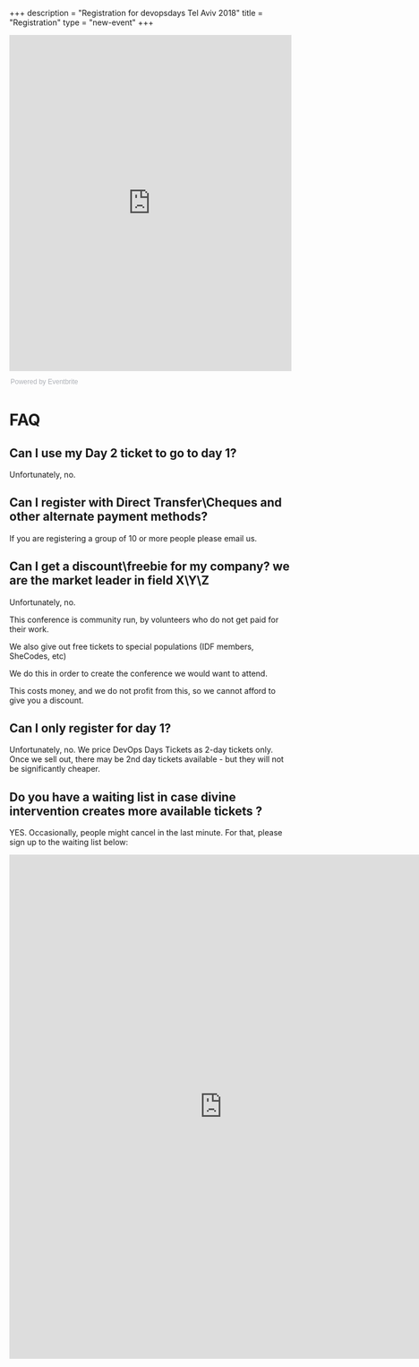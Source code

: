 +++
description = "Registration for devopsdays Tel Aviv 2018"
title = "Registration"
type = "new-event"
+++
<div style="width:100%; text-align:left;"><iframe src="https://eventbrite.com/tickets-external?eid=46567272967&ref=etckt" frameborder="0" height="600" width="100%" vspace="0" hspace="0" marginheight="5" marginwidth="5" scrolling="auto" allowtransparency="true"></iframe><div style="font-family:Helvetica, Arial; font-size:12px; padding:10px 0 5px; margin:2px; width:100%; text-align:left;" ><a class="powered-by-eb" style="color: #ADB0B6; text-decoration: none;" target="_blank" href="https://www.eventbrite.com/">Powered by Eventbrite</a></div></div>

# FAQ


## Can I use my Day 2 ticket to go to day 1?
Unfortunately, no. 

## Can I register with Direct Transfer\Cheques and other alternate payment methods?
If you are registering a group of 10 or more people please email us.

## Can I get a discount\freebie for my company? we are the market leader in field X\Y\Z
Unfortunately, no. 

This conference is community run, by volunteers who do not get paid for their work.

We also give out free tickets to special populations (IDF members, SheCodes, etc)

We do this in order to create the conference we would want to attend.

This costs money, and we do not profit from this, so we cannot afford to give you a discount.

## Can I only register for day 1?
Unfortunately, no. 
We price DevOps Days Tickets as 2-day tickets only.  
Once we sell out, there may be 2nd day tickets available - but they will not be significantly cheaper.

## Do you have a waiting list in case divine intervention creates more available tickets ?

YES.
Occasionally, people might cancel in the last minute. For that, please sign up to the waiting list below:

<iframe src="https://goo.gl/forms/PkPeFdhK0x6vgVe42" width="760" height="900" frameborder="0" marginheight="0" marginwidth="0">Loading...</iframe>